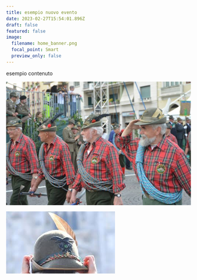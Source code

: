 ```yaml
---
title: esempio nuovo evento
date: 2023-02-27T15:54:01.896Z
draft: false
featured: false
image:
  filename: home_banner.png
  focal_point: Smart
  preview_only: false
---
```

esempio contenuto

![](alpini-min.jpg)



![](imag.jpg)